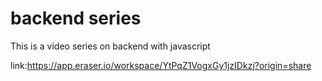 # backend series


This is a video series on backend with javascript

link:https://app.eraser.io/workspace/YtPqZ1VogxGy1jzIDkzj?origin=share